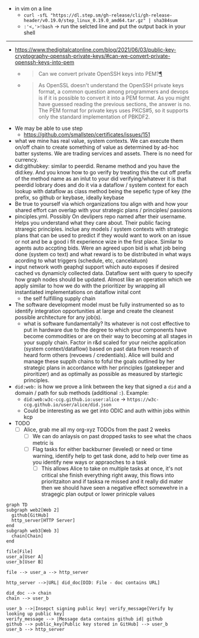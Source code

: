 - in vim on a line
  - `curl -sfL "https://dl.step.sm/gh-release/cli/gh-release-header/v0.19.0/step_linux_0.19.0_amd64.tar.gz" | sha384sum`
  - `:'<,'>!bash` -> run the selcted line and put the output back in your shell

---

- https://www.thedigitalcatonline.com/blog/2021/06/03/public-key-cryptography-openssh-private-keys/#can-we-convert-private-openssh-keys-into-pem
  - > Can we convert private OpenSSH keys into PEM?[¶](https://www.thedigitalcatonline.com/blog/2021/06/03/public-key-cryptography-openssh-private-keys/#can-we-convert-private-openssh-keys-into-pem)
  - > As OpenSSL doesn't understand the OpenSSH private keys format, a common question among programmers and devops is if it is possible to convert it into a PEM format. As you might have guessed reading the previous sections, the answer is no. The PEM format for private keys uses PKCS#5, so it supports only the standard implementation of PBKDF2.
- We may be able to use step
  - https://github.com/smallstep/certificates/issues/151
- what we mine has real value, system contexts. We can execute them on/off chain to create something of value as determined by ad-hoc batter systems. We are trading services and assets. There is no need for currency.
- did:githubkey: similar to peerdid. Rename method and you have the did:key. And you know how to go verify by treating this the cut off prefix of the method name as an inlut to your did verifying/whatever it is that peerdid lobrary does and do it via a dataflow / system context for each lookup with dataflow as class method being the sepefic type of key (the prefix, so github or keybase, ideally keybase
- Be true to yourself via which organizations tou align with and how your shared effort can overlap with your strategic plans / principles/ passions
- pinciples.yml. Possibly On devlipers repo named after their username. Helps you understand what they care about. Their public facing straregic principles. inclue any models / system contexts with strategic plans that can be used to predict if they would want to work on an issue or not and be a good i fit experience wize in the first place. Similar to agents auto accpting bids. Were an agreed upon bid is what job being done (system co text) and what reward is to be distributed in what ways acording to what triggers (schedule, etc, cancelatuon)
- input network woth geaphql support which auto exposes if desired cached vs dynamicly collected data. Dataflow sent with query to specify how graph nodes should be updated. Almost like an operation which we apply similar to how we do with the prioritizer by wrapping all instantiated  implementations on dataflow inital cont
  - the self fulfilling supply chain
- The software development model must be fully instrumented so as to identify integration opportunities at large and create the cleanest possible architecture for any job(s).
  - what is software fundamentally? Its whatever is not cost effective to put in hardware due to the degree to which your components have become commodities or are on their way to becoming at all stages in your supply chain. Factor in r&d scaled for your neiche application (system context/dataflow) based on past data from research of heard form others (revoews / credentials). Alice will build and manage these supplh chains to foful the goals outlined by her strategic plans in accordance with her principles (gatekeeper and piroritizer) and as optimally as possible as measured by startegic principles.
- `did:web:` is how we prove a link between the key that signed a `did` and a domain / path for sub methods (additional `:`). Example:
  - `did:web:w3c-ccg.github.io:user:alice` -> `https://w3c-ccg.github.io/user/alice/did.json`
  - Could be interesting as we get into ODIC and auth within jobs within kcp
- TODO
  - [ ] Alice, grab me all my org-xyz TODOs from the past 2 weeks
    - [ ] We can do anlaysis on past dropped tasks to see what the chaos metric is
    - [ ] Flag tasks for either backburner (leveled) or need or time warning, identify help to get task done, add to help over time as you identify new ways or appraoches to a task
      - [ ] This allows Alice to take on multiple tasks at once, it's not critical she finish everything right away, this flows into prioritzaiton and if tasksa re missed and it really did mater then we should have seen a negative effect somewehre in a stragegic plan output or lower prinicple values

```mermaid
graph TD
subgraph web2[Web 2]
  github[GitHub]
  http_server[HTTP Server]
end
subgraph web3[Web 3]
  chain[Chain]
end

file[File]
user_a[User A]
user_b[User B]

file --> user_a --> http_server

http_server -->|URL| did_doc[DID: File - doc contains URL]

did_doc --> chain
chain --> user_b

user_b -->|Insepct signing public key| verify_message[Verify by looking up public key]
verify_message --> |Message data contains github id| github
github --> public_key[Public key stored in GitHub] --> user_b
user_b --> http_server
```